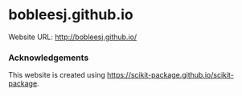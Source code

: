 # bobleesj.github.io

Website URL: http://bobleesj.github.io/

### Acknowledgements

This website is created using https://scikit-package.github.io/scikit-package.
